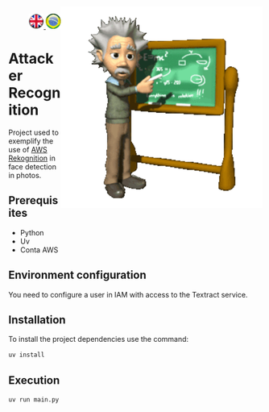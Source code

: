 <img src="./img/gif v1.gif" min-width="400px" max-width="400px" width="400px" align="right" alt="Computador iuriCode">
<p>
  <div align="right"> 
<a href="./README.md"> <img src="./img/LogoUK.png" alt="Logo UK" width="30"/></a><a href="./leiame.md"> <img src="./img/logoBrazil.png" alt="Logo Brasil" width="30"/> </a>
</div>
  <H1><b>Attacker Recognition</b> </H1>
  
</p> 

Project used to exemplify the use of [AWS Rekognition](https://docs.aws.amazon.com/pt_br/rekognition/latest/APIReference/API_CompareFaces.html) in face detection in photos.

## Prerequisites

- Python
- Uv
- Conta AWS

## Environment configuration

You need to configure a user in IAM with access to the Textract service.

## Installation

To install the project dependencies use the command:

```sh
uv install
```

## Execution

```
uv run main.py
```
